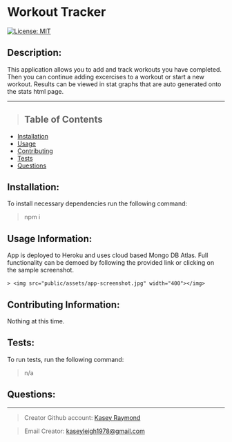 # Workout Tracker

[![License: MIT](https://img.shields.io/badge/License-MIT-yellow.svg)](https://opensource.org/licenses/MIT)

## Description:

This application allows you to add and track workouts you have completed. Then you can continue adding excercises to a workout or start a new workout. Results can be viewed in stat graphs that are auto generated onto the stats html page.

---

> ## Table of Contents

- [Installation](#installation)
- [Usage](#usage)
- [Contributing](#contributing)
- [Tests](#tests)
- [Questions](#questions)

## Installation:

To install necessary dependencies run the following command:

> npm i

## Usage Information:

App is deployed to Heroku and uses cloud based Mongo DB Atlas. Full functionality can be demoed by following the provided link or clicking on the sample screenshot.

    > <img src="public/assets/app-screenshot.jpg" width="400"></img>

## Contributing Information:

Nothing at this time.

## Tests:

To run tests, run the following command:

> n/a

## Questions:

---

> Creator Github account: [Kasey Raymond](https://api.github.com/users/KcRaymond)

> Email Creator: [kaseyleigh1978@gmail.com](mailto:)
